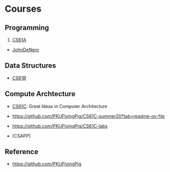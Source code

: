 # Courses

## Programming

1. [CS61A](https://cs61a.org/)  
- [JohnDeNero](https://www.youtube.com/)

## Data Structures

- [CS61B](https://www2.eecs.berkeley.edu/Courses/CS61B/)

## Compute Archtecture

- [CS61C](https://cs61c.org/sp24/): Great Ideas in Computer Architecture
- https://github.com/PKUFlyingPig/CS61C-summer20?tab=readme-ov-file
- https://github.com/PKUFlyingPig/CS61C-labs

- [CSAPP]

## Reference

- https://github.com/PKUFlyingPig
